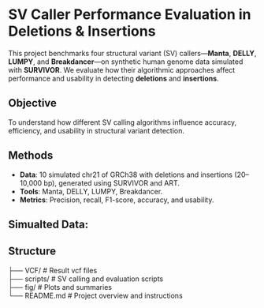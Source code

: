 # SV Caller Performance Evaluation in Deletions & Insertions

This project benchmarks four structural variant (SV) callers—**Manta**, **DELLY**, **LUMPY**, and **Breakdancer**—on synthetic human genome data simulated with **SURVIVOR**. We evaluate how their algorithmic approaches affect performance and usability in detecting **deletions** and **insertions**.

## Objective

To understand how different SV calling algorithms influence accuracy, efficiency, and usability in structural variant detection.

## Methods

- **Data**: 10 simulated chr21 of GRCh38 with deletions and insertions (20–10,000 bp), generated using SURVIVOR and ART.
- **Tools**: Manta, DELLY, LUMPY, Breakdancer.
- **Metrics**: Precision, recall, F1-score, accuracy, and usability.

## Simualted Data:

## Structure

├── VCF/         # Result vcf files  
├── scripts/     # SV calling and evaluation scripts  
├── fig/         # Plots and summaries  
└── README.md # Project overview and instructions
